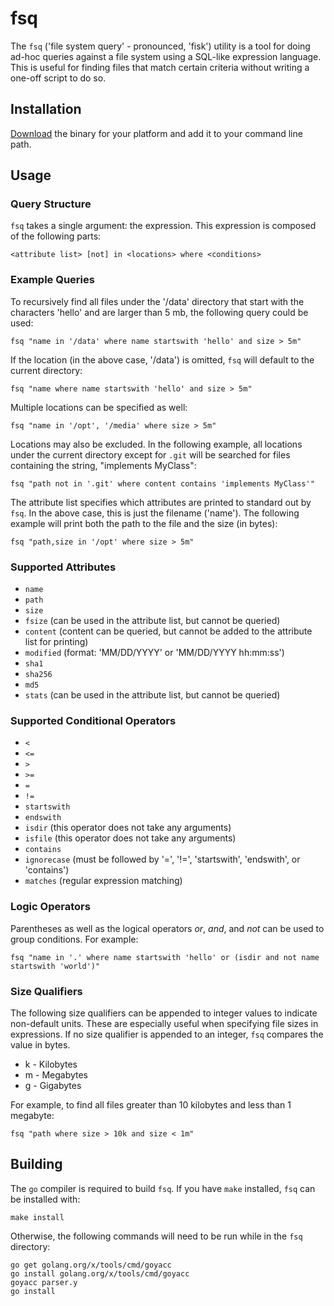 # fsq

The `fsq` ('file system query' - pronounced, 'fisk') utility is a tool for doing ad-hoc queries against a file system using a SQL-like expression language.  This is useful for finding files that match certain criteria without writing a one-off script to do so.

## Installation

[Download](https://github.com/upcrob/fsq/releases/latest) the binary for your platform and add it to your command line path.

## Usage

### Query Structure

`fsq` takes a single argument: the expression.  This expression is composed of the following parts:

	<attribute list> [not] in <locations> where <conditions>

### Example Queries

To recursively find all files under the '/data' directory that start with the characters 'hello' and are larger than 5 mb, the following query could be used:

	fsq "name in '/data' where name startswith 'hello' and size > 5m"

If the location (in the above case, '/data') is omitted, `fsq` will default to the current directory:

	fsq "name where name startswith 'hello' and size > 5m"

Multiple locations can be specified as well:

	fsq "name in '/opt', '/media' where size > 5m"

Locations may also be excluded.  In the following example, all locations under the current directory except for `.git` will be searched for files containing the string, "implements MyClass":

	fsq "path not in '.git' where content contains 'implements MyClass'"

The attribute list specifies which attributes are printed to standard out by `fsq`.  In the above case, this is just the filename ('name').  The following example will print both the path to the file and the size (in bytes):

	fsq "path,size in '/opt' where size > 5m"

### Supported Attributes

* `name`
* `path`
* `size`
* `fsize` (can be used in the attribute list, but cannot be queried)
* `content` (content can be queried, but cannot be added to the attribute list for printing)
* `modified` (format: 'MM/DD/YYYY' or 'MM/DD/YYYY hh:mm:ss')
* `sha1`
* `sha256`
* `md5`
* `stats` (can be used in the attribute list, but cannot be queried)

### Supported Conditional Operators

* `<`
* `<=`
* `>`
* `>=`
* `=`
* `!=`
* `startswith`
* `endswith`
* `isdir` (this operator does not take any arguments)
* `isfile` (this operator does not take any arguments)
* `contains`
* `ignorecase` (must be followed by '=', '!=', 'startswith', 'endswith', or 'contains')
* `matches` (regular expression matching)

### Logic Operators

Parentheses as well as the logical operators *or*, *and*, and *not* can be used to group conditions.  For example:

	fsq "name in '.' where name startswith 'hello' or (isdir and not name startswith 'world')"

### Size Qualifiers

The following size qualifiers can be appended to integer values to indicate non-default units.  These are especially useful when specifying file sizes in expressions.  If no size qualifier is appended to an integer, `fsq` compares the value in bytes.

* k - Kilobytes
* m - Megabytes
* g - Gigabytes

For example, to find all files greater than 10 kilobytes and less than 1 megabyte:

	fsq "path where size > 10k and size < 1m"

## Building

The `go` compiler is required to build `fsq`.  If you have `make` installed, `fsq` can be installed with:

	make install

Otherwise, the following commands will need to be run while in the `fsq` directory:

	go get golang.org/x/tools/cmd/goyacc
	go install golang.org/x/tools/cmd/goyacc
	goyacc parser.y
	go install
